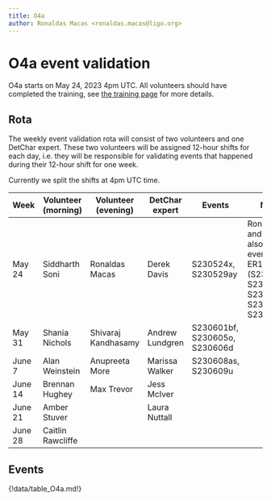 ```yaml
---
title: O4a
author: Ronaldas Macas <ronaldas.macas@ligo.org>
---
```


# O4a event validation

O4a starts on May 24, 2023 4pm UTC. All volunteers should have completed the training, see [the training page](training.md) for more details.

## Rota

The weekly event validation rota will consist of two volunteers and one DetChar expert. These two volunteers will be assigned 12-hour shifts for each day, i.e. they will be responsible for validating events that happened during their 12-hour shift for one week.

Currently we split the shifts at 4pm UTC time.

| Week        | Volunteer (morning) | Volunteer (evening) | DetChar expert | Events | Notes |
|-------------|---------------------|---------------------|----------------|--------|-------|
| May 24      | Siddharth Soni      | Ronaldas Macas      | Derek Davis    | S230524x, S230529ay | Ronaldas and Sidd also validate events from ER15 (S230502m, S230518h, S230520ae, S230522a, S230522n) |
| May 31      | Shania Nichols      | Shivaraj Kandhasamy | Andrew Lundgren| S230601bf, S230605o, S230606d |       |
| June 7      | Alan Weinstein      | Anupreeta More      | Marissa Walker | S230608as, S230609u |       |
| June 14     | Brennan Hughey      | Max Trevor          | Jess McIver    |        |       |
| June 21     | Amber Stuver        |                     | Laura Nuttall  |        |       |
| June 28     | Caitlin Rawcliffe   |                     |                |        |       |
 
## Events

{!data/table_O4a.md!}
